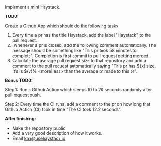 Implement a mini Haystack.

**TODO:**

Create a Github App which should do the following tasks

1. Every time a pr has the title Haystack, add the label "Haystack" to the pull request. 
1.  Whenever a pr is closed, add the following comment automatically. The message should be something like "This pr took 58 minutes to complete". Completion is first commit to pull request getting merged. 
1. Calculate the average pull request size to that repository and add a comment to the pull request automatically saying "This pr has ${x} size. It's is ${y}% <more|less> than the average pr made to this pr". 

**Bonus TODO:**

Step 1: Run a Github Action which sleeps 10 to 20 seconds randomly after pull request push.

Step 2: Every time the CI runs, add a comment to the pr on how long that Github Action (CI) took in time "The CI took 12.2 seconds".

**After finishing:**

- Make the repository public
- Add a very good description of how it works.
- Email kan@usehaystack.io
